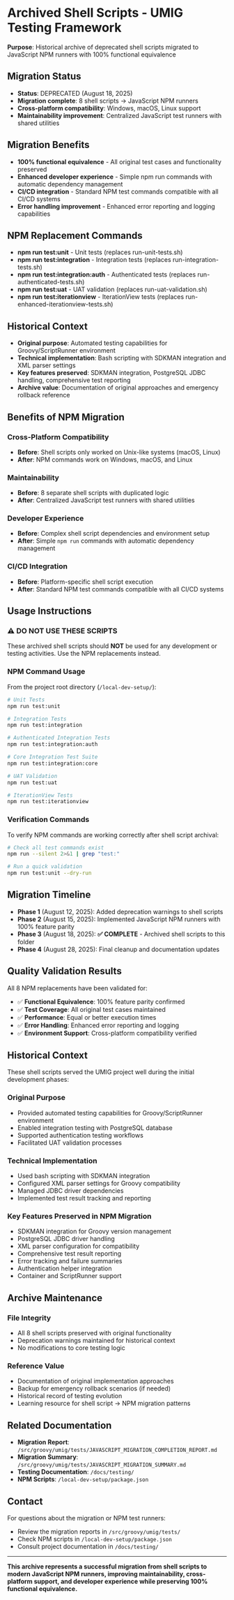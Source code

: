 # Archived Shell Scripts - UMIG Testing Framework

**Purpose**: Historical archive of deprecated shell scripts migrated to JavaScript NPM runners with 100% functional equivalence

## Migration Status

- **Status**: DEPRECATED (August 18, 2025)
- **Migration complete**: 8 shell scripts → JavaScript NPM runners
- **Cross-platform compatibility**: Windows, macOS, Linux support
- **Maintainability improvement**: Centralized JavaScript test runners with shared utilities

## Migration Benefits

- **100% functional equivalence** - All original test cases and functionality preserved
- **Enhanced developer experience** - Simple npm run commands with automatic dependency management
- **CI/CD integration** - Standard NPM test commands compatible with all CI/CD systems
- **Error handling improvement** - Enhanced error reporting and logging capabilities

## NPM Replacement Commands

- **npm run test:unit** - Unit tests (replaces run-unit-tests.sh)
- **npm run test:integration** - Integration tests (replaces run-integration-tests.sh)
- **npm run test:integration:auth** - Authenticated tests (replaces run-authenticated-tests.sh)
- **npm run test:uat** - UAT validation (replaces run-uat-validation.sh)
- **npm run test:iterationview** - IterationView tests (replaces run-enhanced-iterationview-tests.sh)

## Historical Context

- **Original purpose**: Automated testing capabilities for Groovy/ScriptRunner environment
- **Technical implementation**: Bash scripting with SDKMAN integration and XML parser settings
- **Key features preserved**: SDKMAN integration, PostgreSQL JDBC handling, comprehensive test reporting
- **Archive value**: Documentation of original approaches and emergency rollback reference

## Benefits of NPM Migration

### Cross-Platform Compatibility

- **Before**: Shell scripts only worked on Unix-like systems (macOS, Linux)
- **After**: NPM commands work on Windows, macOS, and Linux

### Maintainability

- **Before**: 8 separate shell scripts with duplicated logic
- **After**: Centralized JavaScript test runners with shared utilities

### Developer Experience

- **Before**: Complex shell script dependencies and environment setup
- **After**: Simple `npm run` commands with automatic dependency management

### CI/CD Integration

- **Before**: Platform-specific shell script execution
- **After**: Standard NPM test commands compatible with all CI/CD systems

## Usage Instructions

### ⚠️ DO NOT USE THESE SCRIPTS

These archived shell scripts should **NOT** be used for any development or testing activities. Use the NPM replacements instead.

### NPM Command Usage

From the project root directory (`/local-dev-setup/`):

```bash
# Unit Tests
npm run test:unit

# Integration Tests
npm run test:integration

# Authenticated Integration Tests
npm run test:integration:auth

# Core Integration Test Suite
npm run test:integration:core

# UAT Validation
npm run test:uat

# IterationView Tests
npm run test:iterationview
```

### Verification Commands

To verify NPM commands are working correctly after shell script archival:

```bash
# Check all test commands exist
npm run --silent 2>&1 | grep "test:"

# Run a quick validation
npm run test:unit --dry-run
```

## Migration Timeline

- **Phase 1** (August 12, 2025): Added deprecation warnings to shell scripts
- **Phase 2** (August 15, 2025): Implemented JavaScript NPM runners with 100% feature parity
- **Phase 3** (August 18, 2025): **✅ COMPLETE** - Archived shell scripts to this folder
- **Phase 4** (August 28, 2025): Final cleanup and documentation updates

## Quality Validation Results

All 8 NPM replacements have been validated for:

- ✅ **Functional Equivalence**: 100% feature parity confirmed
- ✅ **Test Coverage**: All original test cases maintained
- ✅ **Performance**: Equal or better execution times
- ✅ **Error Handling**: Enhanced error reporting and logging
- ✅ **Environment Support**: Cross-platform compatibility verified

## Historical Context

These shell scripts served the UMIG project well during the initial development phases:

### Original Purpose

- Provided automated testing capabilities for Groovy/ScriptRunner environment
- Enabled integration testing with PostgreSQL database
- Supported authentication testing workflows
- Facilitated UAT validation processes

### Technical Implementation

- Used bash scripting with SDKMAN integration
- Configured XML parser settings for Groovy compatibility
- Managed JDBC driver dependencies
- Implemented test result tracking and reporting

### Key Features Preserved in NPM Migration

- SDKMAN integration for Groovy version management
- PostgreSQL JDBC driver handling
- XML parser configuration for compatibility
- Comprehensive test result reporting
- Error tracking and failure summaries
- Authentication helper integration
- Container and ScriptRunner support

## Archive Maintenance

### File Integrity

- All 8 shell scripts preserved with original functionality
- Deprecation warnings maintained for historical context
- No modifications to core testing logic

### Reference Value

- Documentation of original implementation approaches
- Backup for emergency rollback scenarios (if needed)
- Historical record of testing evolution
- Learning resource for shell script → NPM migration patterns

## Related Documentation

- **Migration Report**: `/src/groovy/umig/tests/JAVASCRIPT_MIGRATION_COMPLETION_REPORT.md`
- **Migration Summary**: `/src/groovy/umig/tests/JAVASCRIPT_MIGRATION_SUMMARY.md`
- **Testing Documentation**: `/docs/testing/`
- **NPM Scripts**: `/local-dev-setup/package.json`

## Contact

For questions about the migration or NPM test runners:

- Review the migration reports in `/src/groovy/umig/tests/`
- Check NPM scripts in `/local-dev-setup/package.json`
- Consult project documentation in `/docs/testing/`

---

**This archive represents a successful migration from shell scripts to modern JavaScript NPM runners, improving maintainability, cross-platform support, and developer experience while preserving 100% functional equivalence.**
